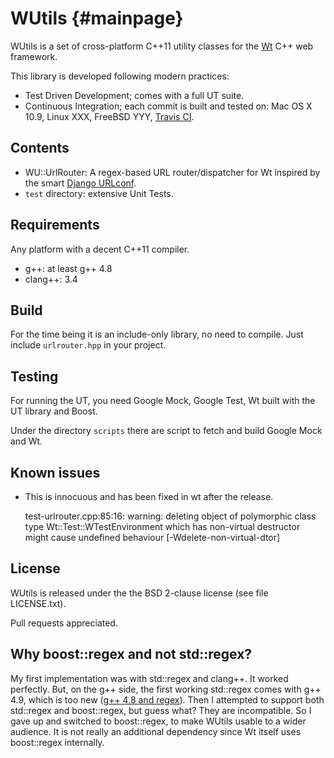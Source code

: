 WUtils {#mainpage}
======

WUtils is a set of cross-platform C++11 utility classes for the [Wt] C++ web framework.

This library is developed following modern practices:

* Test Driven Development; comes with a full UT suite.
* Continuous Integration; each commit is built and tested on: Mac OS X 10.9, Linux XXX, FreeBSD YYY, [Travis CI].

Contents
--------

* WU::UrlRouter: A regex-based URL router/dispatcher for Wt inspired by the smart [Django URLconf].
* `test` directory: extensive Unit Tests.

Requirements
------------

Any platform with a decent C++11 compiler.

* g++: at least g++ 4.8
* clang++: 3.4

Build
-----

For the time being it is an include-only library, no need to compile. Just include `urlrouter.hpp` in your project.

Testing
-------

For running the UT, you need Google Mock, Google Test, Wt built with the UT library and Boost.

Under the directory `scripts` there are script to fetch and build Google Mock and Wt.

Known issues
------------

* This is innocuous and has been fixed in wt after the release.

    test-urlrouter.cpp:85:16: warning: deleting object of polymorphic class type Wt::Test::WTestEnvironment which has non-virtual destructor might cause undefined behaviour [-Wdelete-non-virtual-dtor]

License
-------

WUtils is released under the the BSD 2-clause license (see file LICENSE.txt).

Pull requests appreciated.

Why boost::regex and not std::regex?
------------------------------------

My first implementation was with std::regex and clang++. It worked perfectly. But, on the g++ side, the first working std::regex comes with g++ 4.9, which is too new ([g++ 4.8 and regex][g++ broken regex]). Then I attempted to support both std::regex and boost::regex, but guess what? They are incompatible. So I gave up and switched to boost::regex, to make WUtils usable to a wider audience. It is not really an additional dependency since Wt itself uses boost::regex internally.


[Wt]: http://www.webtoolkit.eu/wt
[Django URLconf]: https://docs.djangoproject.com/en/dev/topics/http/urls
[Travis CI]: https://travis-ci.org/marco-m/wutils
[g++ broken regex]: http://gcc.gnu.org/bugzilla/show_bug.cgi?id=53631
